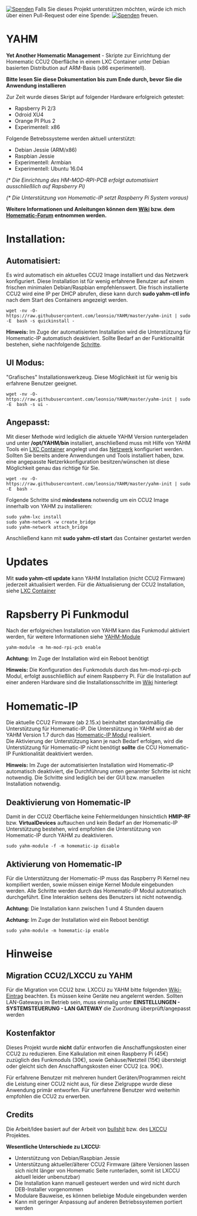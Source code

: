 
[![Spenden](https://www.paypalobjects.com/en_US/i/btn/btn_donate_SM.gif)](https://www.paypal.com/cgi-bin/webscr?cmd=_s-xclick&hosted_button_id=9WRZHSCVYL6XL) Falls Sie dieses Projekt unterstützen möchten, würde ich mich über einen Pull-Request oder eine Spende: [![Spenden](https://www.paypalobjects.com/en_US/i/btn/btn_donate_SM.gif)](https://www.paypal.com/cgi-bin/webscr?cmd=_s-xclick&hosted_button_id=9WRZHSCVYL6XL) freuen.

# YAHM
**Yet Another Homematic Management** - Skripte zur Einrichtung der Homematic CCU2 Oberfläche in einem LXC Container unter Debian basierten Distribution auf ARM-Basis (x86 experimentell).


**Bitte lesen Sie diese Dokumentation bis zum Ende durch, bevor Sie die Anwendung installieren**

Zur Zeit wurde dieses Skript auf folgender Hardware erfolgreich getestet:
* Rapsberry Pi 2/3
* Odroid XU4
* Orange PI Plus 2
* Experimentell: x86 

Folgende Betrebssysteme werden aktuell unterstützt:
* Debian Jessie (ARM/x86)
* Raspbian Jessie
* Experimentell: Armbian
* Experimentell: Ubuntu 16.04

_(* Die Einrichtung des HM-MOD-RPI-PCB erfolgt automatisiert ausschließlich auf Rapsberry Pi)_

_(* Die Unterstützung von Homematic-IP setzt Raspberry Pi System voraus)_

**Weitere Informationen und Anleitungen können dem [Wiki](https://github.com/leonsio/YAHM/wiki) bzw. dem [Homematic-Forum](https://homematic-forum.de/forum/viewforum.php?f=67) entnommen werden.**

# Installation:

## Automatisiert: 
Es wird automatisch ein aktuelles CCU2 Image installiert und das Netzwerk konfiguriert. Diese Installation ist für wenig erfahrene Benutzer auf einem frischen minimalen Debian/Raspbian empfehlenswert.  Die frisch installierte CCU2 wird eine IP per DHCP abrufen, diese kann durch **sudo yahm-ctl info** nach dem Start des Containers angezeigt werden.

```
wget -nv -O- https://raw.githubusercontent.com/leonsio/YAHM/master/yahm-init | sudo -E  bash -s quickinstall -
```

**Hinweis:** Im Zuge der automatisierten Installation wird die Unterstützung für Homematic-IP automatisch deaktiviert. Sollte Bedarf an der Funktionalität bestehen, siehe nachfolgende [Schritte](#homematic-ip).


## UI Modus:
"Grafisches" Installationswerkzeug. Diese Möglichkeit ist für wenig bis erfahrene Benutzer geeignet.

```
wget -nv -O- https://raw.githubusercontent.com/leonsio/YAHM/master/yahm-init | sudo -E  bash -s ui -
```

## Angepasst:

Mit dieser Methode wird lediglich die aktuelle YAHM Version runtergeladen und unter **/opt/YAHM/bin** installiert, anschließend muss mit Hilfe von YAHM Tools ein [LXC Container](https://github.com/leonsio/YAHM/wiki/YAHM-LXC) angelegt und das [Netzwerk](https://github.com/leonsio/YAHM/wiki/YAHM-Netzwerk) konfiguriert werden. Sollten Sie bereits andere Anwendungen und Tools installiert haben, bzw. eine angepasste Netzerkkonfiguration besitzen/wünschen ist diese Möglichkeit genau das richtige für Sie.

```
wget -nv -O- https://raw.githubusercontent.com/leonsio/YAHM/master/yahm-init | sudo -E  bash -
```

Folgende Schritte sind **mindestens** notwendig um ein CCU2 Image innerhalb von YAHM zu installieren:

```
sudo yahm-lxc install
sudo yahm-network -w create_bridge
sudo yahm-network attach_bridge
```

Anschließend kann mit **sudo yahm-ctl start** das Container gestartet werden

# Updates
Mit **sudo yahm-ctl update** kann YAHM Installation (nicht CCU2 Firmware) jederzeit aktualisiert werden. Für die Aktualisierung der CCU2 Installation, siehe [LXC Container](https://github.com/leonsio/YAHM/wiki/YAHM-LXC)


# Rapsberry Pi Funkmodul
Nach der erfolgreichen Installation von YAHM kann das Funkmodul aktiviert werden, für weitere Informationen siehe [YAHM-Module](https://github.com/leonsio/YAHM/wiki/YAHM-Module)

```
yahm-module -m hm-mod-rpi-pcb enable
```

**Achtung:** Im Zuge der Installation wird ein Reboot benötigt

**Hinweis:** Die Konfiguration des Funkmoduls durch das hm-mod-rpi-pcb Modul, erfolgt ausschließlich auf einem Raspberry Pi. Für die Installation auf einer anderen Hardware sind die Installationsschritte im [Wiki](https://github.com/leonsio/YAHM/wiki/YAHM-Module:-HM-MOD-RPI-PCB) hinterlegt

# Homematic-IP 
Die aktuelle CCU2 Firmware (ab 2.15.x) beinhaltet standardmäßig die Unterstützung für Homematic-IP. Die Unterstützung in YAHM wird ab der YAHM Version 1.7 durch das [Homematic-IP Modul](https://github.com/leonsio/YAHM/wiki/YAHM-Module:-Homematic-IP) realisiert. <br/>
Die Aktivierung der Unterstützung kann je nach Bedarf erfolgen, wird die Unterstützung für Homematic-IP nicht benötigt **sollte** die CCU Homematic-IP Funktionalität deaktiviert werden.

**Hinweis:** Im Zuge der automatisierten Installation wird Homematic-IP automatisch deaktiviert, die Durchführung unten genannter Schritte ist nicht notwendig. Die Schritte sind lediglich bei der GUI bzw. manuellen Installation notwendig.


## Deaktivierung von Homematic-IP
Damit in der CCU2 Oberfläche keine Fehlermeldungen hinsichtlich **HMIP-RF** bzw. **VirtualDevices** auftauchen und kein Bedarf an der Homematic-IP Unterstützung bestehen, wird empfohlen die Unterstützung von Homematic-IP durch YAHM zu deaktivieren.

```
sudo yahm-module -f -m homematic-ip disable
```

## Aktivierung von Homematic-IP
Für die Unterstützung der Homematic-IP muss das Raspberry Pi Kernel neu kompiliert werden, sowie müssen einige Kernel Module eingebunden werden. Alle Schritte werden durch das Homematic-IP Modul automatisch durchgeführt. Eine Interaktion seitens des Benutzers ist nicht notwendig. 

**Achtung:** Die Installation kann zwischen 1 und 4 Stunden dauern

**Achtung:** Im Zuge der Installation wird ein Reboot benötigt

```
sudo yahm-module -m homematic-ip enable
```

# Hinweise

## Migration CCU2/LXCCU zu YAHM
Für die Migration von CCU2 bzw. LXCCU zu YAHM bitte folgenden [Wiki-Eintrag](https://github.com/leonsio/YAHM/wiki/Migration-von-CCU-zu-YAHM) beachten. Es müssen keine Geräte neu angelernt werden. Sollten LAN-Gateways im Betrieb sein, muss einmalig unter **EINSTELLUNGEN - SYSTEMSTEUERUNG - LAN GATEWAY** die Zuordnung überprüft/angepasst werden


## Kostenfaktor
Dieses Projekt wurde **nicht** dafür entworfen die Anschaffungskosten einer CCU2 zu reduzieren.
Eine Kalkulation mit einen Raspberry Pi (45€) zuzüglich des Funkmoduls (30€), sowie Gehäuse/Netzteil (15€) übersteigt oder gleicht sich den Anschaffungskosten einer CCU2 (ca. 90€). 

Für erfahrene Benutzer mit mehreren hundert Geräten/Programmen reicht die Leistung einer CCU2 nicht aus, für diese Zielgruppe wurde diese Anwendung primär entworfen. Für unerfahrene Benutzer wird weiterhin empfohlen die CCU2 zu erwerben.

## Credits
Die Arbeit/Idee basiert auf der Arbeit von [bullshit](https://github.com/bullshit/lxccu) bzw. des [LXCCU](http://www.lxccu.com) Projektes.

**Wesentliche Unterschiede zu LXCCU:**
+ Unterstützung von Debian/Raspbian Jessie
+ Unterstützung aktueller/älterer CCU2 Firmware (ältere Versionen lassen sich nicht länger von Homematic Seite runterladen, somit ist LXCCU aktuell leider unbenutzbar)
+ Die Installation kann manuell gesteuert werden und wird nicht durch DEB-Installer vorgenommen
+ Modulare Bauweise, es können beliebige Module eingebunden werden
+ Kann mit geringer Anpassung auf anderen Betriebssystemen portiert werden